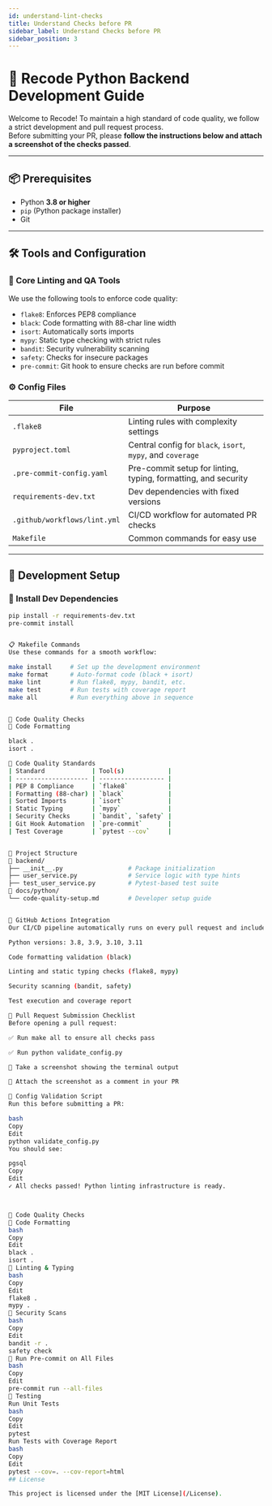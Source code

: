 ```yaml
---
id: understand-lint-checks
title: Understand Checks before PR
sidebar_label: Understand Checks before PR
sidebar_position: 3
---
```

# 🧠 Recode Python Backend Development Guide

Welcome to Recode! To maintain a high standard of code quality, we follow a strict development and pull request process.  
Before submitting your PR, please **follow the instructions below and attach a screenshot of the checks passed**.

---

## 📦 Prerequisites

- Python **3.8 or higher**
- `pip` (Python package installer)
- Git

---

## 🛠️ Tools and Configuration

### 🔧 Core Linting and QA Tools

We use the following tools to enforce code quality:

- `flake8`: Enforces PEP8 compliance
- `black`: Code formatting with 88-char line width
- `isort`: Automatically sorts imports
- `mypy`: Static type checking with strict rules
- `bandit`: Security vulnerability scanning
- `safety`: Checks for insecure packages
- `pre-commit`: Git hook to ensure checks are run before commit

### ⚙️ Config Files

| File                      | Purpose                                                             |
|---------------------------|---------------------------------------------------------------------|
| `.flake8`                 | Linting rules with complexity settings                              |
| `pyproject.toml`          | Central config for `black`, `isort`, `mypy`, and `coverage`         |
| `.pre-commit-config.yaml` | Pre-commit setup for linting, typing, formatting, and security      |
| `requirements-dev.txt`    | Dev dependencies with fixed versions                                |
| `.github/workflows/lint.yml` | CI/CD workflow for automated PR checks                           |
| `Makefile`                | Common commands for easy use                                        |

---

## 🧪 Development Setup

### 🔄 Install Dev Dependencies

```bash
pip install -r requirements-dev.txt
pre-commit install


📋 Makefile Commands
Use these commands for a smooth workflow:

make install     # Set up the development environment
make format      # Auto-format code (black + isort)
make lint        # Run flake8, mypy, bandit, etc.
make test        # Run tests with coverage report
make all         # Run everything above in sequence


🧹 Code Quality Checks
🖤 Code Formatting

black .
isort .

🧭 Code Quality Standards
| Standard             | Tool(s)            |
| -------------------- | ------------------ |
| PEP 8 Compliance     | `flake8`           |
| Formatting (88-char) | `black`            |
| Sorted Imports       | `isort`            |
| Static Typing        | `mypy`             |
| Security Checks      | `bandit`, `safety` |
| Git Hook Automation  | `pre-commit`       |
| Test Coverage        | `pytest --cov`     |


📁 Project Structure
📁 backend/
├── __init__.py                  # Package initialization
├── user_service.py              # Service logic with type hints
├── test_user_service.py         # Pytest-based test suite
📁 docs/python/
└── code-quality-setup.md        # Developer setup guide


🚀 GitHub Actions Integration
Our CI/CD pipeline automatically runs on every pull request and includes:

Python versions: 3.8, 3.9, 3.10, 3.11

Code formatting validation (black)

Linting and static typing checks (flake8, mypy)

Security scanning (bandit, safety)

Test execution and coverage report

📸 Pull Request Submission Checklist
Before opening a pull request:

✅ Run make all to ensure all checks pass

✅ Run python validate_config.py

📸 Take a screenshot showing the terminal output

📎 Attach the screenshot as a comment in your PR

🧪 Config Validation Script
Run this before submitting a PR:

bash
Copy
Edit
python validate_config.py
You should see:

pgsql
Copy
Edit
✓ All checks passed! Python linting infrastructure is ready.



🧹 Code Quality Checks
🖤 Code Formatting
bash
Copy
Edit
black .
isort .
🧪 Linting & Typing
bash
Copy
Edit
flake8 .
mypy .
🔐 Security Scans
bash
Copy
Edit
bandit -r .
safety check
🔁 Run Pre-commit on All Files
bash
Copy
Edit
pre-commit run --all-files
🧪 Testing
Run Unit Tests
bash
Copy
Edit
pytest
Run Tests with Coverage Report
bash
Copy
Edit
pytest --cov=. --cov-report=html
## License

This project is licensed under the [MIT License](/License).